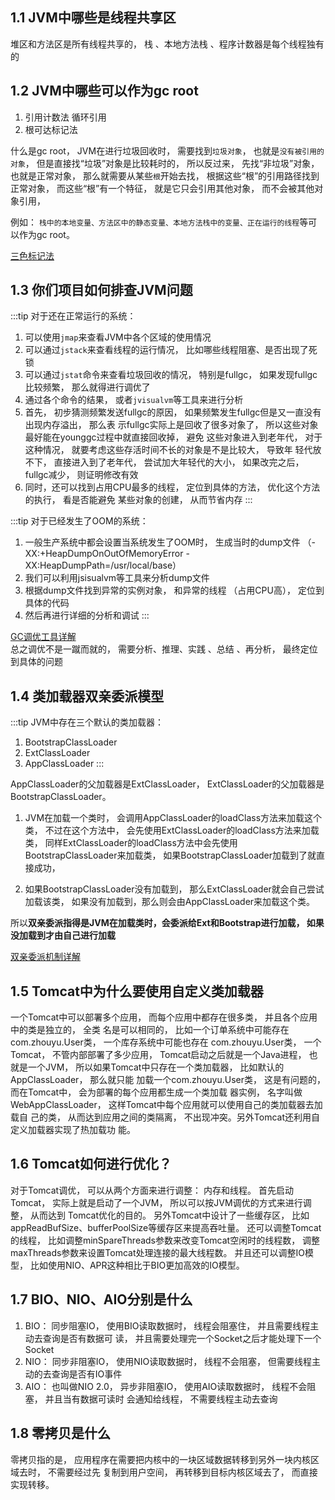 
## 1.1 JVM中哪些是线程共享区
堆区和⽅法区是所有线程共享的， 栈 、本地⽅法栈 、程序计数器是每个线程独有的





## 1.2 JVM中哪些可以作为gc root

1. 引用计数法
循环引用
2. 根可达标记法


什么是gc root， JVM在进⾏垃圾回收时， 需要找到`垃圾对象`， 也就是`没有被引⽤的对象`， 但是直接找“垃圾”对象是⽐较耗时的， 所以反过来， 先找“⾮垃圾”对象， 也就是正常对象， 那么就需要从某些`根`开始去找， 根据这些“根”的引⽤路径找到正常对象， ⽽这些“根”有⼀个特征， 就是它只会引⽤其他对象， ⽽不会被其他对象引⽤， 

例如： `栈中的本地变量、⽅法区中的静态变量、本地⽅法栈中的变量、正在运⾏的线程`等可以作为gc root。

<a href='http://www.tqk001.top:8081/base/JVM/%E5%9E%83%E5%9C%BE%E5%9B%9E%E6%94%B6%E5%99%A8%E4%B8%B2%E8%AE%B2%E5%8F%8A%20HostSpot%20%E7%9A%84%E7%BB%86%E8%8A%82%E5%AE%9E%E7%8E%B0-4.html#_5-1-1-%E4%B8%89%E8%89%B2%E6%A0%87%E8%AE%B0'>三色标记法</a>  

## 1.3 你们项⽬如何排查JVM问题

:::tip 对于还在正常运⾏的系统：
1. 可以使⽤`jmap`来查看JVM中各个区域的使⽤情况
2. 可以通过`jstack`来查看线程的运⾏情况， ⽐如哪些线程阻塞、是否出现了死锁
3. 可以通过`jstat`命令来查看垃圾回收的情况， 特别是fullgc， 如果发现fullgc⽐较频繁， 那么就得进⾏调优了
4. 通过各个命令的结果， 或者`jvisualvm`等⼯具来进⾏分析
5. ⾸先， 初步猜测频繁发送fullgc的原因， 如果频繁发⽣fullgc但是⼜⼀直没有出现内存溢出， 那么表 示fullgc实际上是回收了很多对象了， 所以这些对象最好能在younggc过程中就直接回收掉， 避免  这些对象进⼊到⽼年代， 对于这种情况， 就要考虑这些存活时间不⻓的对象是不是⽐较⼤， 导致年 轻代放不下， 直接进⼊到了⽼年代， 尝试加⼤年轻代的⼤⼩， 如果改完之后， fullgc减少， 则证明修改有效
6.  同时，还可以找到占⽤CPU最多的线程， 定位到具体的⽅法， 优化这个⽅法的执⾏， 看是否能避免 某些对象的创建， 从⽽节省内存
:::

:::tip 对于已经发⽣了OOM的系统：
1. ⼀般⽣产系统中都会设置当系统发⽣了OOM时， ⽣成当时的dump⽂件 （-XX:+HeapDumpOnOutOfMemoryError -XX:HeapDumpPath=/usr/local/base）
2. 我们可以利⽤jsisualvm等⼯具来分析dump⽂件
3. 根据dump⽂件找到异常的实例对象， 和异常的线程 （占⽤CPU⾼）， 定位到具体的代码
4. 然后再进⾏详细的分析和调试
:::

<a href='http://www.tqk001.top:8081/base/JVM/GC%20%E8%B0%83%E4%BC%98%E5%B7%A5%E5%85%B7-a.html'>GC调优工具详解</a>  
总之调优不是⼀蹴⽽就的， 需要分析、推理、实践 、总结 、再分析， 最终定位到具体的问题




## 1.4 类加载器双亲委派模型

:::tip JVM中存在三个默认的类加载器：
1. BootstrapClassLoader
2. ExtClassLoader
3. AppClassLoader
:::

AppClassLoader的⽗加载器是ExtClassLoader， 
ExtClassLoader的⽗加载器是BootstrapClassLoader。

1. JVM在加载⼀个类时， 会调⽤AppClassLoader的loadClass⽅法来加载这个类， 不过在这个⽅法中， 会先使⽤ExtClassLoader的loadClass⽅法来加载类， 同样ExtClassLoader的loadClass⽅法中会先使⽤BootstrapClassLoader来加载类， 如果BootstrapClassLoader加载到了就直接成功， 

2. 如果BootstrapClassLoader没有加载到， 那么ExtClassLoader就会⾃⼰尝试加载该类， 如果没有加载到，那么则会由AppClassLoader来加载这个类。

所以**双亲委派指得是JVM在加载类时，会委派给Ext和Bootstrap进⾏加载， 如果没加载到才由⾃⼰进⾏加载**

<a href='http://www.tqk001.top:8081/base/JVM/%E7%B1%BB%E5%8A%A0%E8%BD%BD%E4%B8%8E%E7%B1%BB%E5%8A%A0%E8%BD%BD%E5%99%A8-6.html#_7-2-3-%E5%8F%8C%E4%BA%B2%E5%A7%94%E6%B4%BE%E6%9C%BA%E5%88%B6-%E9%87%8D%E7%82%B9'>双亲委派机制详解</a>  


## 1.5 Tomcat中为什么要使⽤⾃定义类加载器
⼀个Tomcat中可以部署多个应⽤， ⽽每个应⽤中都存在很多类， 并且各个应⽤中的类是独⽴的， 全类     名是可以相同的， ⽐如⼀个订单系统中可能存在com.zhouyu.User类， ⼀个库存系统中可能也存在        com.zhouyu.User类， ⼀个Tomcat， 不管内部部署了多少应⽤， Tomcat启动之后就是⼀个Java进程， 也就是⼀个JVM， 所以如果Tomcat中只存在⼀个类加载器， ⽐如默认的AppClassLoader， 那么就只能 加载⼀个com.zhouyu.User类， 这是有问题的， ⽽在Tomcat中， 会为部署的每个应⽤都⽣成⼀个类加载 器实例， 名字叫做WebAppClassLoader， 这样Tomcat中每个应⽤就可以使⽤⾃⼰的类加载器去加载⾃  ⼰的类， 从⽽达到应⽤之间的类隔离， 不出现冲突。另外Tomcat还利⽤⾃定义加载器实现了热加载功   能。


## 1.6 Tomcat如何进⾏优化？
对于Tomcat调优， 可以从两个⽅⾯来进⾏调整：  内存和线程。
⾸先启动Tomcat， 实际上就是启动了⼀个JVM， 所以可以按JVM调优的⽅式来进⾏调整， 从⽽达到 Tomcat优化的⽬的。
另外Tomcat中设计了⼀些缓存区， ⽐如appReadBufSize、bufferPoolSize等缓存区来提⾼吞吐量。 还可以调整Tomcat的线程， ⽐如调整minSpareThreads参数来改变Tomcat空闲时的线程数， 调整       maxThreads参数来设置Tomcat处理连接的最⼤线程数。
并且还可以调整IO模型， ⽐如使⽤NIO、APR这种相⽐于BIO更加⾼效的IO模型。


## 1.7 BIO、NIO、AIO分别是什么
1. BIO：  同步阻塞IO， 使⽤BIO读取数据时， 线程会阻塞住， 并且需要线程主动去查询是否有数据可 读， 并且需要处理完⼀个Socket之后才能处理下⼀个Socket
2. NIO： 同步⾮阻塞IO， 使⽤NIO读取数据时， 线程不会阻塞， 但需要线程主动的去查询是否有IO事件
3. AIO：  也叫做NIO 2.0， 异步⾮阻塞IO， 使⽤AIO读取数据时， 线程不会阻塞， 并且当有数据可读时 会通知给线程， 不需要线程主动去查询



## 1.8 零拷⻉是什么
零拷⻉指的是， 应⽤程序在需要把内核中的⼀块区域数据转移到另外⼀块内核区域去时， 不需要经过先 复制到⽤户空间， 再转移到⽬标内核区域去了， ⽽直接实现转移。